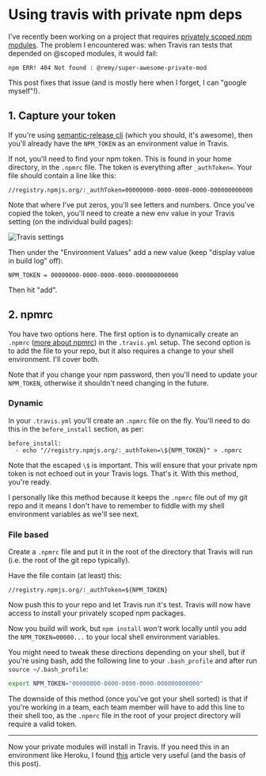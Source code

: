 # Using travis with private npm deps

I've recently been working on a project that requires [privately scoped npm modules](https://www.npmjs.com/private-modules). The problem I encountered was: when Travis ran tests that depended on @scoped modules, it would fail:

```
npm ERR! 404 Not found : @remy/super-awesome-private-mod
```

This post fixes that issue (and is mostly here when I forget, I can "google myself"!).

<!--more-->

## 1. Capture your token

If you're using [semantic-release cli](https://github.com/semantic-release/cli) (which you should, it's awesome), then you'll already have the `NPM_TOKEN` as an environment value in Travis.

If not, you'll need to find your npm token. This is found in your home directory, in the `.npmrc` file. The token is everything after `_authToken=`. Your file should contain a line like this:

```
//registry.npmjs.org/:_authToken=00000000-0000-0000-0000-000000000000
```

Note that where I've put zeros, you'll see letters and numbers. Once you've copied the token, you'll need to create a new env value in your Travis setting (on the individual build pages):

![Travis settings](/images/travis-settings.png)

Then under the "Environment Values" add a new value (keep "display value in build log" off):

```
NPM_TOKEN = 00000000-0000-0000-0000-000000000000
```

Then hit "add".

## 2. npmrc

You have two options here. The first option is to dynamically create an `.npmrc` ([more about npmrc](https://docs.npmjs.com/files/npmrc)) in the `.travis.yml` setup. The second option is to add the file to your repo, but it also requires a change to your shell environment. I'll cover both.

Note that if you change your npm password, then you'll need to update your `NPM_TOKEN`, otherwise it shouldn't need changing in the future.

### Dynamic

In your `.travis.yml` you'll create an `.npmrc` file on the fly. You'll need to do this in the `before_install` section, as per:

```
before_install:
  - echo "//registry.npmjs.org/:_authToken=\${NPM_TOKEN}" > .npmrc
```

Note that the escaped `\$` is important. This will ensure that your private npm token is not echoed out in your Travis logs. That's it. With this method, you're ready.

I personally like this method because it keeps the `.npmrc` file out of my git repo and it means I don't have to remember to fiddle with my shell environment variables as we'll see next.

### File based

Create a `.npmrc` file and put it in the root of the directory that Travis will run (i.e. the root of the git repo typically).

Have the file contain (at least) this:

```
//registry.npmjs.org/:_authToken=${NPM_TOKEN}
```

Now push this to your repo and let Travis run it's test. Travis will now have access to install your privately scoped npm packages.

Now you build will work, but `npm install` *won't* work locally until you add the `NPM_TOKEN=00000...` to your local shell environment variables.

You might need to tweak these directions depending on your shell, but if you're using bash, add the following line to your `.bash_profile` and after run `source ~/.bash_profile`:

```bash
export NPM_TOKEN="00000000-0000-0000-0000-000000000000"
```

The downside of this method (once you've got your shell sorted) is that if you're working in a team, each team member will have to add this line to their shell too, as the `.npmrc` file in the root of your project directory will require a valid token.

---

Now your private modules will install in Travis. If you need this in an environment like Heroku, I found [this](http://blog.getpiggybank.com/npm-private-modules-with-heroku/) article very useful (and the basis of this post).
